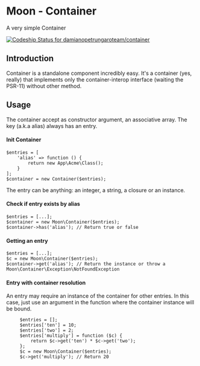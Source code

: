 # Moon - Container
A very simple Container

[ ![Codeship Status for damianopetrungaroteam/container](https://codeship.com/projects/7d59dcf0-7e7e-0134-6553-22f53c89765f/status?branch=master)](https://codeship.com/projects/181674)

## Introduction

Container is a standalone component incredibly easy.
It's a container (yes, really) that implements only the container-interop interface (waiting the PSR-11) without other method.

## Usage
The container accept as  constructor argument, an associative array.
The key (a.k.a alias) always has an entry.

#### Init Container

    $entries = [
        'alias' => function () {
            return new App\Acme\Class();
        }
    ];
    $container = new Container($entries);
        
The entry can be anything: an integer, a string, a closure or an instance.

#### Check if entry exists by alias

    $entries = [...];
    $container = new Moon\Container($entries);
    $container->has('alias'); // Return true or false

#### Getting an entry

    $entries = [...];
    $c = new Moon\Container($entries);
    $container->get('alias'); // Return the instance or throw a Moon\Container\Exception\NotFoundException
    

#### Entry with container resolution

An entry may require an instance of the container for other entries.
In this case, just use an argument in the function where the container instance will be bound.
 
         $entries = [];
         $entries['ten'] = 10;
         $entries['two'] = 2;
         $entries['multiply'] = function ($c) {
             return $c->get('ten') * $c->get('two');
         };
         $c = new Moon\Container($entries);
         $c->get('multiply'); // Return 20
